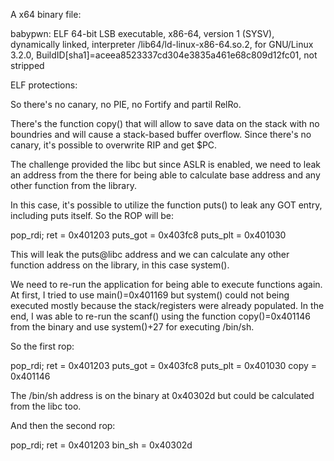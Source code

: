 A x64 binary file:

babypwn: ELF 64-bit LSB executable, x86-64, version 1 (SYSV), dynamically linked, interpreter /lib64/ld-linux-x86-64.so.2, for GNU/Linux 3.2.0, BuildID[sha1]=aceea8523337cd304e3835a461e68c809d12fc01, not stripped

ELF protections:

So there's no canary, no PIE, no Fortify and partil RelRo.

There's the function copy() that will allow to save data on the stack with no boundries and will cause a stack-based buffer overflow. Since there's no canary, it's possible to overwrite RIP and get $PC.

The challenge provided the libc but since ASLR is enabled, we need to leak an address from the there for being able to calculate base address and any other function from the library.

In this case, it's possible to utilize the function puts() to leak any GOT entry, including puts itself. So the ROP will be:

pop_rdi; ret = 0x401203
puts_got     = 0x403fc8
puts_plt     = 0x401030

This will leak the puts@libc address and we can calculate any other function address on the library, in this case system().

We need to re-run the application for being able to execute functions again. At first, I tried to use main()=0x401169 but system() could not being executed mostly because the stack/registers were already populated. In the end, I was able to re-run the scanf() using the function copy()=0x401146 from the binary and use system()+27 for executing /bin/sh.

So the first rop:

pop_rdi; ret = 0x401203
puts_got     = 0x403fc8
puts_plt     = 0x401030
copy         = 0x401146

The /bin/sh address is on the binary at 0x40302d but could be calculated from the libc too.

And then the second rop:

pop_rdi; ret = 0x401203
bin_sh       = 0x40302d

